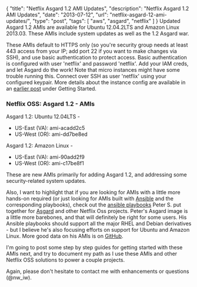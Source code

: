 {
  "title": "Netflix Asgard 1.2 AMI Updates",
  "description": "Netflix Asgard 1.2 AMI Updates",
  "date": "2013-07-12",
  "url": "netflix-asgard-12-ami-updates/",
  "type": "post",
  "tags": [
    "aws",
    "asgard",
    "netflix"
  ]
}
Updated Asgard 1.2 AMIs are available for Ubuntu 12.04.2LTS and Amazon Linux 2013.03\. These AMIs include system updates as well as the 1.2 Asgard war.

These AMIs default to HTTPS only (so you're security group needs at least 443 access from your IP; add port 22 if you want to make changes via SSH), and use basic authentication to protect access. Basic authentication is configured with user 'netflix' and password 'netflix'. Add your IAM creds, and let Asgard do the work! Note that micro instances might have some trouble running this. Connect over SSH as user 'netflix' using your configured keypair. More details about the instance config are available in an [earlier post](http://imperialwicket.com/netflix-asgard-ubuntu-1204-lts-ami-release-11101) under Getting Started.

###  Netflix OSS: Asgard 1.2 - AMIs

Asgard 1.2: Ubuntu 12.04LTS -

*   US-East (VA): ami-acadd2c5
*   US-West (OR): ami-dd7be8ed

Asgard 1.2: Amazon Linux - 

*   US-East (VA): ami-90add2f9
*   US-West (OR): ami-c17be8f1

These are new AMIs primarily for adding Asgard 1.2, and addressing some security-related system updates. 

Also, I want to highlight that if you are looking for AMIs with a little more hands-on required (or just looking for AMIs built with [Ansible](https://github.com/ansible/ansible/) and the corresponding playbooks), check out the [ansible playbooks](https://github.com/awsanswers/netflixoss-ansible)  Peter S. put together for [Asgard](https://github.com/Netflix/asgard) and other Netflix Oss projects. Peter's Asgard image is a little more barebones, and that will definitely be right for some users. His Ansible playbooks should support all the major RHEL and Debian derivatives - but I believe he's also focusing efforts on support for Ubuntu and Amazon Linux. More good data on his AMIs is on [GitHub](https://github.com/awsanswers/netflixoss-ansible).

I'm going to post some step by step guides for getting started with these AMIs next, and try to document my path as I use these AMIs and other Netflix OSS solutions to power a couple projects.

Again, please don't hesitate to contact me with enhancements or questions (@nw_iw). 

